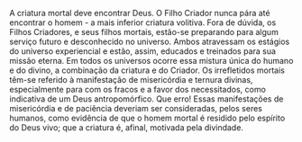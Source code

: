 ﻿A criatura mortal deve encontrar Deus. O Filho Criador nunca pára até encontrar o homem - a mais inferior criatura volitiva. Fora de dúvida, os Filhos Criadores, e seus filhos mortais, estão-se preparando para algum serviço futuro e desconhecido no universo. Ambos atravessam os estágios do universo experiencial e estão, assim, educados e treinados para sua missão eterna. Em todos os universos ocorre essa mistura única do humano e do divino, a combinação da criatura e do Criador. Os irrefletidos mortais têm-se referido à manifestação de misericórdia e ternura divinas, especialmente para com os fracos e a favor dos necessitados, como indicativa de um Deus antropomórfico. Que erro! Essas manifestações de misericórdia e de paciência deveriam ser consideradas, pelos seres humanos, como evidência de que o homem mortal é residido pelo espírito do Deus vivo; que a criatura é, afinal, motivada pela divindade.